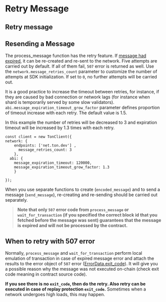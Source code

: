 # Retry Message

## Retry message

## Resending a Message

The process\_message function has the retry feature. If [message had expired](5_message_expiration.md), it can be re-created and re-sent to the network. Five attempts are carried out by default. If all of them fail, `507` error is returned as well. Use the `network.message_retries_count` parameter to customize the number of attempts at SDK initialization. If set to `0`, no further attempts will be carried out.

It is a good practice to increase the timeout between retries, for instance, if they are caused by bad connection or network lags \(for instance when shard is temporarily served by some slow validators\). `abi.message_expiration_timeout_grow_factor` parameter defines proportion of timeout increase with each retry. The default value is 1.5.

In this example the number of retries will be decreased to 3 and expiration timeout will be increased by 1.3 times with each retry.

```text
const client = new TonClient({
network: { 
    endpoints: ['net.ton.dev'] ,
      message_retries_count: 3
    },
  abi: {
    message_expiration_timeout: 120000,
    message_expiration_timeout_grow_factor: 1.3
    }

});
```

When you use separate functions to create \(`encoded_message`\) and to send a message \(`send_message`\), re-creating and re-sending should be carried out separately.

> **Note that only `507` error code from `process_message` or `wait_for_transaction` \(if you specified the correct block id that you fetched before the message was sent\) guarantees that the message is expired and will not be processed by the contract.**

## When to retry with 507 error

Normally, `process_message` and `wait_for_transaction` perform local emulation of transaction in case of expired message error and attach the results to the error object of `507` error \([ErrorData.exit\_code](../../docs/error_api.md)\). It will give you a possible reason why the message was not executed on-chain \(check exit code meaning in contract source code\).

**If you see there is no `exit_code`, then do the retry. Also retry can be executed in case of replay protection `exit_code`.** Sometimes when a network undergoes high loads, this may happen.

